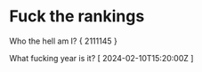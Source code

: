 # Fuck the rankings

Who the hell am I?
{ 2111145 }

What fucking year is it?
[ 2024-02-10T15:20:00Z ]
